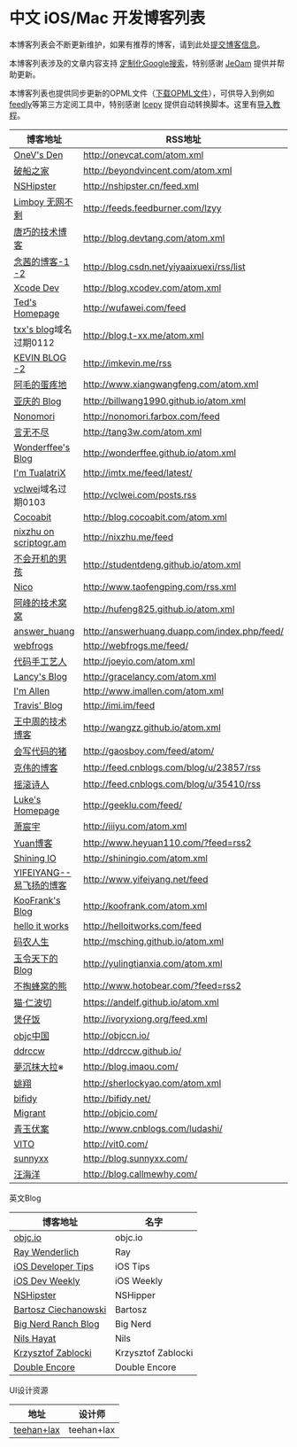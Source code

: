 中文 iOS/Mac 开发博客列表
=========

本博客列表会不断更新维护，如果有推荐的博客，请到此处[提交博客信息](https://github.com/tangqiaoboy/iOSBlogCN/issues/1)。

本博客列表涉及的文章内容支持 [定制化Google搜索](https://www.google.com/cse/publicurl?cx=006531766708784105585:e42hjzmqfcu)，特别感谢 [JeOam](https://github.com/JeOam) 提供并帮助更新。

本博客列表也提供同步更新的OPML文件（[下载OPML文件](https://github.com/tangqiaoboy/iOSBlogCN/raw/master/blogcn.opml)），可供导入到例如[feedly](http://www.feedly.com/)等第三方定阅工具中，特别感谢 [lcepy](https://github.com/lcepy) 提供自动转换脚本。这里有[导入教程](http://blog.feedly.com/feedlimport/)。


博客地址 | RSS地址
----- | -----
[OneV's Den](http://onevcat.com) | <http://onevcat.com/atom.xml>
[破船之家](http://beyondvincent.com) | <http://beyondvincent.com/atom.xml>
[NSHipster](http://nshipster.cn) | <http://nshipster.cn/feed.xml>
[Limboy 无网不剩](http://blog.leezhong.com/) | <http://feeds.feedburner.com/lzyy>
[唐巧的技术博客](http://blog.devtang.com) | <http://blog.devtang.com/atom.xml>
[念茜的博客-1](http://blog.csdn.net/yiyaaixuexi)[ -2](http://nianxi.net/) | <http://blog.csdn.net/yiyaaixuexi/rss/list>
[Xcode Dev](http://blog.xcodev.com) | <http://blog.xcodev.com/atom.xml>
[Ted's Homepage](http://wufawei.com/)| <http://wufawei.com/feed>
[txx's blog](http://blog.t-xx.me)域名过期0112 | <http://blog.t-xx.me/atom.xml>
[KEVIN BLOG](http://imkevin.me)[ -2](http://zhowkev.in/) | <http://imkevin.me/rss>
[阿毛的蛋疼地](http://www.xiangwangfeng.com) | <http://www.xiangwangfeng.com/atom.xml>
[亚庆的 Blog](http://billwang1990.github.io) | <http://billwang1990.github.io/atom.xml>
[Nonomori](http://nonomori.farbox.com) | <http://nonomori.farbox.com/feed>
[言无不尽](http://tang3w.com) | <http://tang3w.com/atom.xml>
[Wonderffee's Blog](http://wonderffee.github.io) | <http://wonderffee.github.io/atom.xml>
[I'm TualatriX](http://imtx.me) | <http://imtx.me/feed/latest/>
[vclwei](http://vclwei.com)域名过期0103 | <http://vclwei.com/posts.rss>
[Cocoabit](http://blog.cocoabit.com) | <http://blog.cocoabit.com/atom.xml>
[nixzhu on scriptogr.am](http://nixzhu.me) | <http://nixzhu.me/feed>
[不会开机的男孩](http://studentdeng.github.io) | <http://studentdeng.github.io/atom.xml>
[Nico](http://www.taofengping.com) | <http://www.taofengping.com/rss.xml>
[阿峰的技术窝窝](http://hufeng825.github.io) | <http://hufeng825.github.io/atom.xml>
[answer_huang](http://answerhuang.duapp.com) | <http://answerhuang.duapp.com/index.php/feed/>
[webfrogs](http://webfrogs.me) | <http://webfrogs.me/feed/>
[代码手工艺人](http://joeyio.com) | <http://joeyio.com/atom.xml>
[Lancy's Blog](http://gracelancy.com) | <http://gracelancy.com/atom.xml>
[I'm Allen](http://www.imallen.com) | <http://www.imallen.com/atom.xml>
[Travis' Blog](http://imi.im/)| <http://imi.im/feed>
[王中周的技术博客](http://wangzz.github.io/) |<http://wangzz.github.io/atom.xml>
[会写代码的猪](http://jiajun.org/)|<http://gaosboy.com/feed/atom/>
[克伟的博客](http://wangkewei.cnblogs.com/)|<http://feed.cnblogs.com/blog/u/23857/rss>
[摇滚诗人](http://cnblogs.com/biosli)|<http://feed.cnblogs.com/blog/u/35410/rss>
[Luke's Homepage](http://geeklu.com/) | <http://geeklu.com/feed/>
[萧宸宇](http://iiiyu.com/) | <http://iiiyu.com/atom.xml>
[Yuan博客](http://www.heyuan110.com/) | <http://www.heyuan110.com/?feed=rss2>
[Shining IO](http://shiningio.com/) | <http://shiningio.com/atom.xml>
[YIFEIYANG--易飞扬的博客](http://www.yifeiyang.net/) | <http://www.yifeiyang.net/feed>
[KooFrank's Blog](http://koofrank.com/) | <http://koofrank.com/atom.xml>
[hello it works](http://helloitworks.com) | <http://helloitworks.com/feed>
[码农人生](http://msching.github.io/) | <http://msching.github.io/atom.xml>
[玉令天下的Blog](http://yulingtianxia.com) | <http://yulingtianxia.com/atom.xml>
[不掏蜂窝的熊](http://www.hotobear.com/) | <http://www.hotobear.com/?feed=rss2>
[猫·仁波切](https://andelf.github.io/) | <https://andelf.github.io/atom.xml>
[煲仔饭](http://ivoryxiong.org/) | <http://ivoryxiong.org/feed.xml>
[objc中国](http://objccn.io/) | <http://objccn.io/>
[ddrccw](http://ddrccw.github.io/) | <http://ddrccw.github.io/>
[夢沉抹大拉](http://blog.imaou.com/)※ | <http://blog.imaou.com/>
[姚翔](http://sherlockyao.com/) | <http://sherlockyao.com/atom.xml>
[bifidy](http://bifidy.net/) | <http://bifidy.net/>
[Migrant](http://objcio.com/) | <http://objcio.com/>
[青玉伏案](http://www.cnblogs.com/ludashi/) | <http://www.cnblogs.com/ludashi/>
[VITO](http://vit0.com/) | <http://vit0.com/>
[sunnyxx](http://blog.sunnyxx.com/) | <http://blog.sunnyxx.com/>
[汪海洋](http://blog.callmewhy.com/) | <http://blog.callmewhy.com/>

英文Blog

博客地址|名字
----- | -----
[objc.io](http://www.objc.io/)| objc.io
[Ray Wenderlich](http://www.raywenderlich.com)| Ray
[iOS Developer Tips](http://iosdevelopertips.com/)| iOS Tips
[iOS Dev Weekly](http://iosdevweekly.com/)| iOS Weekly
[NSHipster](http://nshipster.com/)| NSHipper
[Bartosz Ciechanowski](http://ciechanowski.me)| Bartosz
[Big Nerd Ranch Blog](http://blog.bignerdranch.com)| Big Nerd
[Nils Hayat](http://nilsou.com/)| Nils
[Krzysztof Zablocki](http://www.merowing.info/)|Krzysztof Zablocki
[Double Encore](http://www.doubleencore.com/2013/09/essential-ios-7-developers-guide/)|Double Encore

UI设计资源

地址|设计师
---- | -----
[teehan+lax](http://www.teehanlax.com/tools/)|teehan+lax
